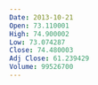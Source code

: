 ```yaml
---
Date: 2013-10-21
Open: 73.110001
High: 74.900002
Low: 73.074287
Close: 74.480003
Adj Close: 61.239429
Volume: 99526700
---
```

